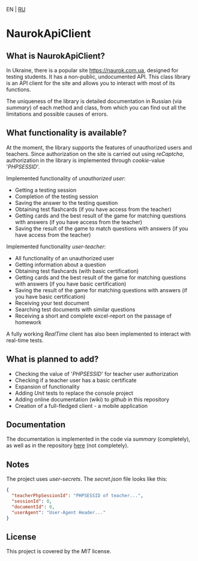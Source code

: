 EN | [RU](README.md)

# NaurokApiClient

## What is NaurokApiClient?
In Ukraine, there is a popular site https://naurok.com.ua, designed for testing students. It has a non-public, undocumented API.
This class library is an API client for the site and allows you to interact with most of its functions.

The uniqueness of the library is detailed documentation in Russian (via *summary*) of each method and class,
from which you can find out all the limitations and possible causes of errors.

## What functionality is available?
At the moment, the library supports the features of unauthorized users and teachers.
Since authorization on the site is carried out using *reCaptcha*, authorization in the library is implemented through *cookie*-value '*PHPSESSID*'.

Implemented functionality of *unauthorized user*:
* Getting a testing session
* Completion of the testing session
* Saving the answer to the testing question
* Obtaining test flashcards (if you have access from the teacher)
* Getting cards and the best result of the game for matching questions with answers (if you have access from the teacher)
* Saving the result of the game to match questions with answers (if you have access from the teacher)

Implemented functionality *user-teacher*:
* All functionality of an unauthorized user
* Getting information about a question
* Obtaining test flashcards (with basic certification)
* Getting cards and the best result of the game for matching questions with answers (if you have basic certification)
* Saving the result of the game for matching questions with answers (if you have basic certification)
* Receiving your test document
* Searching test documents with similar questions
* Receiving a short and complete excel-report on the passage of homework

A fully working *RealTime* client has also been implemented to interact with real-time tests.

## What is planned to add?
* Checking the value of '*PHPSESSID*' for teacher user authorization
* Checking if a teacher user has a basic certificate
* Expansion of functionality
* Adding *Unit* tests to replace the console project
* Adding online documentation (wiki) to *github* in this repository
* Creation of a full-fledged client - a mobile application

## Documentation
The documentation is implemented in the code via *summary* (completely), as well as in the repository [here](https://github.com/IhorKuzmichov/KuzCode.NaurokApiClient/wiki) (not completely).

## Notes
The project uses *user-secrets*. The *secret.json* file looks like this:
```json
{
  "teacherPhpSessionId": "PHPSESSID of teacher...",
  "sessionId": 0,
  "documentId": 0,
  "userAgent": "User-Agent Header..."
}
```

## License
This project is covered by the *MIT* license.

